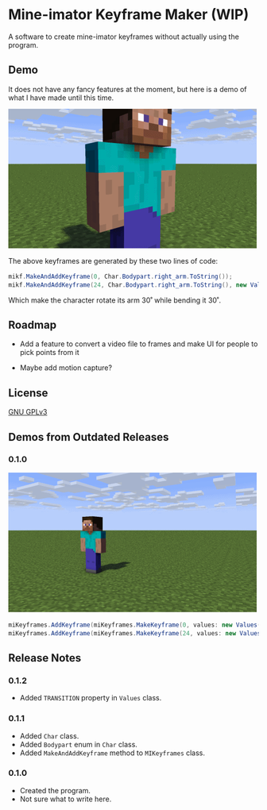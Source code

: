 # Mine-imator Keyframe Maker (WIP)

A software to create mine-imator keyframes without actually using the program.

## Demo

It does not have any fancy features at the moment, but here is a demo of what I have made until this time.

![pic](img/v0.1.1_output.gif)

The above keyframes are generated by these two lines of code:

```csharp
mikf.MakeAndAddKeyframe(0, Char.Bodypart.right_arm.ToString());
mikf.MakeAndAddKeyframe(24, Char.Bodypart.right_arm.ToString(), new Values(ROT_X: 30, BEND_ANGLE_X: 30));
```

Which make the character rotate its arm 30˚ while bending it 30˚.

## Roadmap

- Add a feature to convert a video file to frames and make UI for people to pick points from it

- Maybe add motion capture?

## License

[GNU GPLv3](https://choosealicense.com/licenses/gpl-3.0/)

## Demos from Outdated Releases

### 0.1.0

![pic](img/v0.1.0_output.gif)

```csharp
miKeyframes.AddKeyframe(miKeyframes.MakeKeyframe(0, values: new Values(POS_X: 0, POS_Y: 0, POS_Z: 0)));
miKeyframes.AddKeyframe(miKeyframes.MakeKeyframe(24, values: new Values(POS_X: 50, POS_Y: 0, POS_Z: 0, ROT_Z: 50)));
```

## Release Notes
### 0.1.2
* Added `TRANSITION` property in `Values` class.

### 0.1.1
* Added `Char` class.
* Added `Bodypart` enum in `Char` class.
* Added `MakeAndAddKeyframe` method to `MIKeyframes` class.

### 0.1.0
* Created the program.
* Not sure what to write here.
